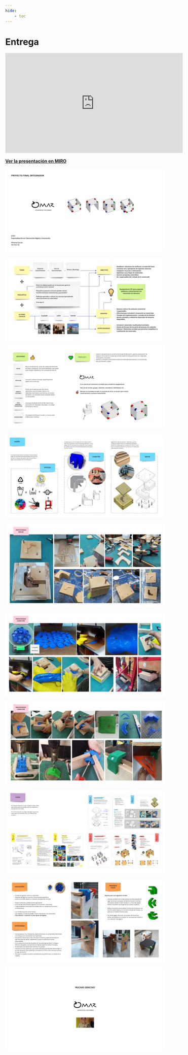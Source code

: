 ```yaml
---
hide:
    - toc
---
```


# Entrega

<iframe width="560" height="315" src="https://www.youtube.com/embed/3btMo-E6dwI?si=DKmKUCBtR9Yvlubr" title="YouTube video player" frameborder="0" allow="accelerometer; autoplay; clipboard-write; encrypted-media; gyroscope; picture-in-picture; web-share" referrerpolicy="strict-origin-when-cross-origin" allowfullscreen></iframe>


**[Ver la presentación en MIRO](https://miro.com/app/board/uXjVKHP9YvI=/?share_link_id=628141952520)**


![](../images/proy/E1.jpg)

![](../images/proy/E2.jpg)

![](../images/proy/E3.jpg)

![](../images/proy/E4.jpg)

![](../images/proy/E5.jpg)

![](../images/proy/E6.jpg)

![](../images/proy/E7.jpg)

![](../images/proy/E8.jpg)

![](../images/proy/E10.jpg)

![](../images/proy/E9.jpg)


